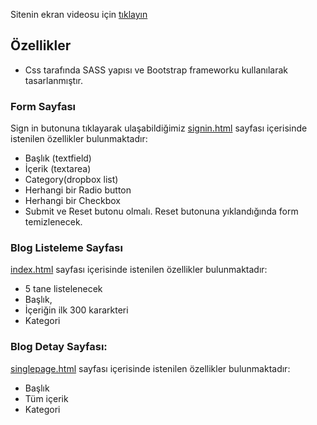 Sitenin ekran videosu için [tıklayın](https://drive.google.com/file/d/12WVXNqleMnYXpa7YE0p_08mc9p6mFBkS/view?usp=sharing)
## Özellikler
+ Css tarafında SASS yapısı ve Bootstrap frameworku kullanılarak tasarlanmıştır.
### Form Sayfası
Sign in butonuna tıklayarak ulaşabildiğimiz [signin.html](https://selindayioglu.github.io/bootstrap-scss-blog/signin.html) sayfası içerisinde istenilen özellikler bulunmaktadır:
+ Başlık (textfield)
+ İçerik (textarea)
+ Category(dropbox list)
+ Herhangi bir Radio button
+ Herhangi bir Checkbox
+ Submit ve Reset butonu olmalı. Reset butonuna yıklandığında form temizlenecek.

### Blog Listeleme Sayfası
[index.html](https://selindayioglu.github.io/bootstrap-scss-blog) sayfası içerisinde istenilen özellikler bulunmaktadır:
+ 5 tane listelenecek
+ Başlık,
+ İçeriğin ilk 300 kararkteri
+ Kategori

### Blog Detay Sayfası:
[singlepage.html](https://selindayioglu.github.io/bootstrap-scss-blog/singlepage.html) sayfası içerisinde istenilen özellikler bulunmaktadır:
+ Başlık
+ Tüm içerik
+ Kategori
